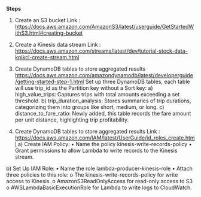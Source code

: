**Steps**

1. Create an S3 bucket
Link : https://docs.aws.amazon.com/AmazonS3/latest/userguide/GetStartedWithS3.html#creating-bucket 

2. Create a Kinesis data stream
Link : https://docs.aws.amazon.com/streams/latest/dev/tutorial-stock-data-kplkcl-create-stream.html 

3. Create DynamoDB tables to store aggregated results
https://docs.aws.amazon.com/amazondynamodb/latest/developerguide/getting-started-step-1.html 
Set up three DynamoDB tables, each table will use trip_id as the Partition key without a Sort key: 
a)	high_value_trips: Captures trips with total amounts exceeding a set threshold.
b)	trip_duration_analysis: Stores summaries of trip durations, categorizing them into groups like short, medium, or long.
c)	distance_to_fare_ratio: Newly added, this table records the fare amount per unit distance, highlighting trip profitability.

4. Create DynamoDB tables to store aggregated results
Link : https://docs.aws.amazon.com/IAM/latest/UserGuide/id_roles_create.html 
a)	Create IAM Policy:
•	Name the policy kinesis-write-records-policy
•	Grant permissions to allow Lambda to write records to the Kinesis stream.

b)	Set Up IAM Role:
•	Name the role lambda-producer-kinesis-role
•	Attach three policies to this role:
o	The kinesis-write-records-policy for write access to Kinesis.
o	AmazonS3ReadOnlyAccess for read-only access to S3
o	AWSLambdaBasicExecutionRole for Lambda to write logs to CloudWatch.
